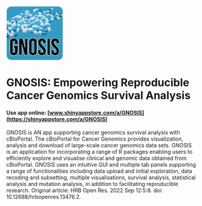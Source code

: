 ![](./s436_cYU965tUXZtR3lb1XwhpHJ4AhozXNvnog1FklnyY_logo_474.jpg)



# GNOSIS: Empowering Reproducible Cancer Genomics Survival Analysis

#### Use app online: __[www.shinyappstore.com/a/GNOSIS](https://shinyappstore.com/a/GNOSIS)__

GNOSIS is AN app supporting cancer genomics survival analysis with cBioPortal. The cBioPortal for Cancer Genomics provides visualization, analysis and download of large-scale cancer genomics data sets. GNOSIS is an application for incorporating a range of R packages enabling users to efficiently explore and visualise clinical and genomic data obtained from cBioPortal. GNOSIS uses an intuitive GUI and multiple tab panels supporting a range of functionalities including data upload and initial exploration, data recoding and subsetting, multiple visualisations, survival analysis, statistical analysis and mutation analysis, in addition to facilitating reproducible research. Original article: HRB Open Res. 2022 Sep 12:5:8. doi: 10.12688/hrbopenres.13476.2.
